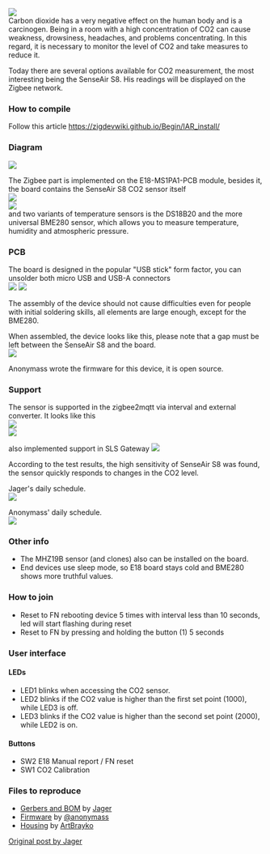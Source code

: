 ![](/images/CO2_SenseAir_S8.png)  
Carbon dioxide has a very negative effect on the human body and is a carcinogen. Being in a room with a high concentration of CO2 can cause weakness, drowsiness, headaches, and problems concentrating. In this regard, it is necessary to monitor the level of CO2 and take measures to reduce it.

Today there are several options available for CO2 measurement, the most interesting being the SenseAir S8. His readings will be displayed on the Zigbee network.
### How to compile
Follow this article https://zigdevwiki.github.io/Begin/IAR_install/

### Diagram
![](/images/Schematic_CO2_SenseAir_S8.png)  

The Zigbee part is implemented on the E18-MS1PA1-PCB module, besides it, the board contains the SenseAir S8 CO2 sensor itself  
![](/images/CO2_SenseAir_S8_2.png)   
![](/images/CO2_SenseAir_S8_1.png)   
and two variants of temperature sensors is the DS18B20 and the more universal BME280 sensor, which allows you to measure temperature, humidity and atmospheric pressure.

### PCB
The board is designed in the popular "USB stick" form factor, you can unsolder both micro USB and USB-A connectors   
![](/images/CO2_SenseAir_S8_6.png)
![](/images/CO2_SenseAir_S8_5.png)


The assembly of the device should not cause difficulties even for people with initial soldering skills, all elements are large enough, except for the BME280.

When assembled, the device looks like this, please note that a gap must be left between the SenseAir S8 and the board.  
![](/images/2020-09-25_14-17-18.png)

Anonymass wrote the firmware for this device, it is open source.  

### Support
The sensor is supported in the zigbee2mqtt via interval and external converter. It looks like this  
![](/images/CO2_SenseAir_S8_10.png)  
![](/images/CO2_SenseAir_S8_11.png)

also implemented support in SLS Gateway
![](/images/CO2_SenseAir_S8_15.png)  

According to the test results, the high sensitivity of SenseAir S8 was found, the sensor quickly responds to changes in the CO2 level.

Jager's daily schedule.  
![](/images/CO2_SenseAir_S8_8.png)

Anonymass' daily schedule.  
![](/images/CO2_SenseAir_S8_12.png)

### Other info
* The MHZ19B sensor (and clones) also can be installed on the board.
* End devices use sleep mode, so E18 board stays cold and BME280 shows more truthful values.

### How to join
 * Reset to FN rebooting device 5 times with interval less than 10 seconds, led will start flashing during reset  
 * Reset to FN by pressing and holding the button (1) 5 seconds

### User interface
#### LEDs
* LED1 blinks when accessing the CO2 sensor.
* LED2 blinks if the CO2 value is higher than the first set point (1000), while LED3 is off.
* LED3 blinks if the CO2 value is higher than the second set point (2000), while LED2 is on.

#### Buttons
* SW2 E18 Manual report / FN reset
* SW1 CO2 Calibration

### Files to reproduce
* [Gerbers and BOM](https://github.com/diyruz/AirSense/tree/master/hardware) by [Jager](https://t.me/Jager_f)  
* [Firmware](https://github.com/diyruz/AirSense/releases) by [@anonymass](https://t.me/anonymass)  
* [Housing](https://www.thingiverse.com/thing:4739711) by [ArtBrayko](https://www.thingiverse.com/ArtBrayko)  

[Original post by Jager](https://modkam.ru/?p=1715)  
